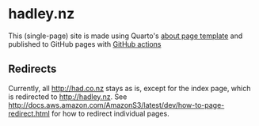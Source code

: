 # hadley.nz

This (single-page) site is made using Quarto's [about page template](https://quarto.org/docs/websites/website-about.html#templates) and published to GitHub pages with [GitHub actions](.github/workflows/publish.yaml)


## Redirects

Currently, all <http://had.co.nz> stays as is, except for the index page, which is redirected to <http://hadley.nz>. See <http://docs.aws.amazon.com/AmazonS3/latest/dev/how-to-page-redirect.html> for how to redirect individual pages.
